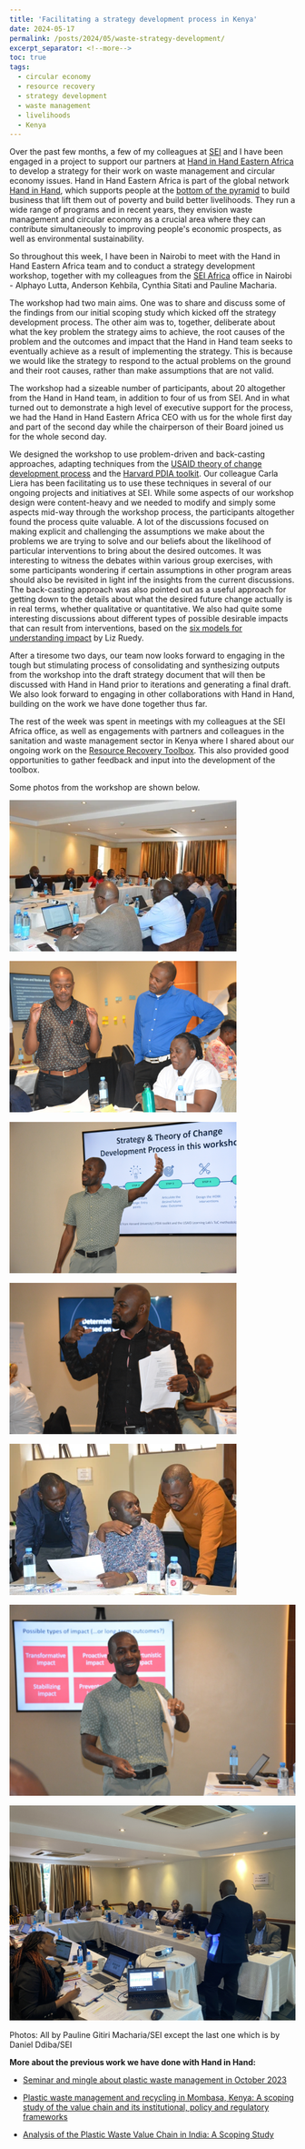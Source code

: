 ```yaml
---
title: 'Facilitating a strategy development process in Kenya'
date: 2024-05-17
permalink: /posts/2024/05/waste-strategy-development/
excerpt_separator: <!--more-->
toc: true
tags:
  - circular economy
  - resource recovery
  - strategy development 
  - waste management
  - livelihoods
  - Kenya
---
```


Over the past few months, a few of my colleagues at [SEI](https://www.sei.org/) and I have been engaged in a project to support our partners at [Hand in Hand Eastern Africa](https://handinhand-ea.org/) to develop a strategy for their work on waste management and circular economy issues. Hand in Hand Eastern Africa is part of the global network [Hand in Hand](https://www.handinhandinternational.org/about-us/), which supports people at the [bottom of the pyramid](https://en.wikipedia.org/wiki/Bottom_of_the_pyramid) to build business that lift them out of poverty and build better livelihoods. They run a wide range of programs and in recent years, they envision waste management and circular economy as a crucial area where they can contribute simultaneously to improving people's economic prospects, as well as environmental sustainability.

So throughout this week, I have been in Nairobi to meet with the Hand in Hand Eastern Africa team and to conduct a strategy development workshop, together with my colleagues from the [SEI Africa](https://www.sei.org/centres/africa/) office in Nairobi - Alphayo Lutta, Anderson Kehbila, Cynthia Sitati and Pauline Macharia. 

<!--more-->

The workshop had two main aims. One was to share and discuss some of the findings from our initial scoping study which kicked off the strategy development process. The other aim was to, together, deliberate about what the key problem the strategy aims to achieve, the root causes of the problem and the outcomes and impact that the Hand in Hand team seeks to eventually achieve as a result of implementing the strategy. This is because we would like the strategy to respond to the actual problems on the ground and their root causes, rather than make assumptions that are not valid. 

The workshop had a sizeable number of participants, about 20 altogether from the Hand in Hand team, in addition to four of us from SEI. And in what turned out to demonstrate a high level of executive support for the process, we had the Hand in Hand Eastern Africa CEO with us for the whole first day and part of the second day while the chairperson of their Board joined us for the whole second day. 

We designed the workshop to use problem-driven and back-casting approaches, adapting techniques from the [USAID theory of change development process](https://usaidlearninglab.org/resources/theory-change-workbook-step-step-process-developing-or-strengthening-theories-change) and the [Harvard PDIA toolkit](https://bsc.hks.harvard.edu/tools/toolkit/). Our colleague Carla Liera has been facilitating us to use these techniques in several of our ongoing projects and initiatives at SEI. While some aspects of our workshop design were content-heavy and we needed to modify and simply some aspects mid-way through the workshop process, the participants altogether found the process quite valuable. A lot of the discussions focused on making explicit and challenging the assumptions we make about the problems we are trying to solve and our beliefs about the likelihood of particular interventions to bring about the desired outcomes. It was interesting to witness the debates within various group exercises, with some participants wondering if certain assumptions in other program areas should also be revisited in light inf the insights from the current discussions. The back-casting approach was also pointed out as a useful approach for getting down to the details about what the desired future change actually is in real terms, whether qualitative or quantitative. We also had quite some interesting discussions about different types of possible desirable impacts that can result from interventions, based on the [six models for understanding impact](https://usaidlearninglab.org/system/files/resource/files/6_models_of_impact_-_handout.pdf) by Liz Ruedy.

After a tiresome two days, our team now looks forward to engaging in the tough but stimulating process of consolidating and synthesizing outputs from the workshop into the draft strategy document that will then be discussed with Hand in Hand prior to iterations and generating a final draft. We also look forward to engaging in other collaborations with Hand in Hand, building on the work we have done together thus far.

The rest of the week was spent in meetings with my colleagues at the SEI Africa office, as well as engagements with partners and colleagues in the sanitation and waste management sector in Kenya where I shared about our ongoing work on the [Resource Recovery Toolbox](https://www.sei.org/projects/resource-recovery-toolbox/). This also provided good opportunities to gather feedback and input into the development of the toolbox.
 
 Some photos from the workshop are shown below.

![My ImageE](/images/E.webp)

![My ImageF](/images/F.webp)

![My ImageG](/images/G.webp)

![My ImageH](/images/H.webp)

![My ImageI](/images/I.webp)

![My ImageJ](/images/J.jpg)

![My ImageK](/images/K.jpg)

Photos: All by Pauline Gitiri Macharia/SEI except the last one which is by Daniel Ddiba/SEI

**More about the previous work we have done with Hand in Hand:**

* [Seminar and mingle about plastic waste management in October 2023](https://www.danielddiba.com/posts/2023/10/knowledge-mingle-plastic-waste/)

* [Plastic waste management and recycling in Mombasa, Kenya: A scoping study of the value chain and its institutional, policy and regulatory frameworks](http://doi.org/10.51414/sei2022.013)

* [Analysis of the Plastic Waste Value Chain in India: A Scoping Study](http://doi.org/10.51414/sei2022.037)
